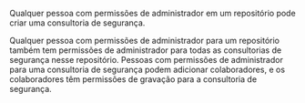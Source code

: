 Qualquer pessoa com permissões de administrador em um repositório pode criar uma consultoria de segurança.

Qualquer pessoa com permissões de administrador para um repositório também tem permissões de administrador para todas as consultorias de segurança nesse repositório. Pessoas com permissões de administrador para uma consultoria de segurança podem adicionar colaboradores, e os colaboradores têm permissões de gravação para a consultoria de segurança.
